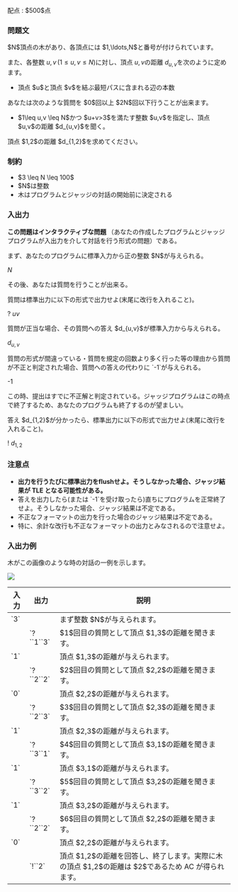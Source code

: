 
<div>

<span>

<span>

<p>
配点 : $500$点
</p>

<div>

<section>

### **問題文**

<p>
$N$頂点の木があり、各頂点には $1,\ldots,N$と番号が付けられています。

また、各整数 $u,v\, (1 \leq u,v \leq N)$に対し、頂点 $u,v$の距離 $d_{u,v}$を次のように定めます。
</p>

<ul>

<li>
頂点 $u$と頂点 $v$を結ぶ最短パスに含まれる辺の本数  
</li>

</ul>

<p>
あなたは次のような質問を $0$回以上 $2N$回以下行うことが出来ます。
</p>

<ul>

<li>
$1\leq u,v \leq N$かつ $u+v>3$を満たす整数 $u,v$を指定し、頂点 $u,v$の距離 $d_{u,v}$を聞く。
</li>

</ul>

<p>
頂点 $1,2$の距離 $d_{1,2}$を求めてください。
</p>

</section>

</div>

<div>

<section>

### **制約**

<ul>

<li>
$3 \leq N \leq 100$
</li>

<li>
$N$は整数
</li>

<li>
木はプログラムとジャッジの対話の開始前に決定される
</li>

</ul>

</section>

</div>

<div>

<section>

### **入出力**

<p>

<strong>
この問題はインタラクティブな問題
</strong>
（あなたの作成したプログラムとジャッジプログラムが入出力を介して対話を行う形式の問題）である。  
</p>

<p>
まず、あなたのプログラムに標準入力から正の整数 $N$が与えられる。
</p>

<div>

$N$
</div>

<p>
その後、あなたは質問を行うことが出来る。

質問は標準出力に以下の形式で出力せよ(末尾に改行を入れること)。
</p>

<div>

? $u$$v$
</div>

<p>
質問が正当な場合、その質問への答え $d_{u,v}$が標準入力から与えられる。
</p>

<div>

$d_{u,v}$
</div>

<p>
質問の形式が間違っている・質問を規定の回数より多く行った等の理由から質問が不正と判定された場合、質問への答えの代わりに `-1`が与えられる。
</p>

<div>

-1

</div>

<p>
この時、提出はすでに不正解と判定されている。ジャッジプログラムはこの時点で終了するため、あなたのプログラムも終了するのが望ましい。
</p>

<p>
答え $d_{1,2}$が分かったら、標準出力に以下の形式で出力せよ(末尾に改行を入れること)。
</p>

<div>

! $d_{1,2}$
</div>

</section>

</div>

<div>

<section>

### **注意点**

<ul>

<li>

<span>

<strong>
出力を行うたびに標準出力をflushせよ。そうしなかった場合、ジャッジ結果が 
<span>
TLE
</span>
となる可能性がある。
</strong>

</span>

</li>

<li>
答えを出力したら(または `-1`を受け取ったら)直ちにプログラムを正常終了せよ。そうしなかった場合、ジャッジ結果は不定である。
</li>

<li>
不正なフォーマットの出力を行った場合のジャッジ結果は不定である。
</li>

<li>
特に、余計な改行も不正なフォーマットの出力とみなされるので注意せよ。
</li>

</ul>

</section>

</div>

<div>

<section>

### **入出力例**

<p>
木がこの画像のような時の対話の一例を示します。
</p>

<p>

<img src="https://img.atcoder.jp/arc142/1435f0bc323a9e21cf3abf1c4911e826.png">

</img>

</p>

<table>

<thead>

<tr>

<th>
入力
</th>

<th>
出力
</th>

<th>
説明
</th>

</tr>

</thead>

<tbody>

<tr>

<td>
`3`
</td>

<td>

</td>

<td>
まず整数 $N$が与えられます。
</td>

</tr>

<tr>

<td>

</td>

<td>
`?``1``3`
</td>

<td>
$1$回目の質問として頂点 $1,3$の距離を聞きます。
</td>

</tr>

<tr>

<td>
`1`
</td>

<td>

</td>

<td>
頂点 $1,3$の距離が与えられます。
</td>

</tr>

<tr>

<td>

</td>

<td>
`?``2``2`
</td>

<td>
$2$回目の質問として頂点 $2,2$の距離を聞きます。
</td>

</tr>

<tr>

<td>
`0`
</td>

<td>

</td>

<td>
頂点 $2,2$の距離が与えられます。
</td>

</tr>

<tr>

<td>

</td>

<td>
`?``2``3`
</td>

<td>
$3$回目の質問として頂点 $2,3$の距離を聞きます。
</td>

</tr>

<tr>

<td>
`1`
</td>

<td>

</td>

<td>
頂点 $2,3$の距離が与えられます。
</td>

</tr>

<tr>

<td>

</td>

<td>
`?``3``1`
</td>

<td>
$4$回目の質問として頂点 $3,1$の距離を聞きます。
</td>

</tr>

<tr>

<td>
`1`
</td>

<td>

</td>

<td>
頂点 $3,1$の距離が与えられます。
</td>

</tr>

<tr>

<td>

</td>

<td>
`?``3``2`
</td>

<td>
$5$回目の質問として頂点 $3,2$の距離を聞きます。
</td>

</tr>

<tr>

<td>
`1`
</td>

<td>

</td>

<td>
頂点 $3,2$の距離が与えられます。
</td>

</tr>

<tr>

<td>

</td>

<td>
`?``2``2`
</td>

<td>
$6$回目の質問として頂点 $2,2$の距離を聞きます。
</td>

</tr>

<tr>

<td>
`0`
</td>

<td>

</td>

<td>
頂点 $2,2$の距離が与えられます。
</td>

</tr>

<tr>

<td>

</td>

<td>
`!``2`
</td>

<td>
頂点 $1,2$の距離を回答し、終了します。実際に木の頂点 $1,2$の距離は $2$であるため 
<span>
AC
</span>
が得られます。
</td>

</tr>

</tbody>

</table>

</section>

</div>

</span>

</span>

</div>
